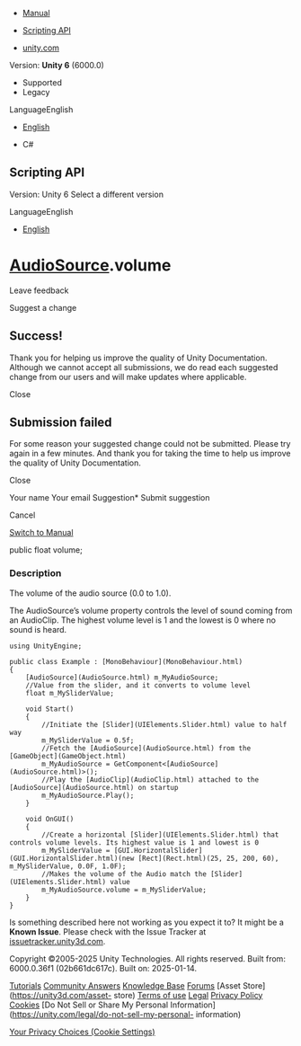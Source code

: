 [ ]()

  * [Manual](../Manual/index.html)
  * [Scripting API](../ScriptReference/index.html)

  * [unity.com](https://unity.com/)

Version: **Unity 6** (6000.0)

  * Supported
  * Legacy

LanguageEnglish

  * [English]()

  * C#

[ ](https://docs.unity3d.com)

## Scripting API

Version: Unity 6 Select a different version

LanguageEnglish

  * [English]()

#  [AudioSource](AudioSource.html).volume

Leave feedback

Suggest a change

## Success!

Thank you for helping us improve the quality of Unity Documentation. Although
we cannot accept all submissions, we do read each suggested change from our
users and will make updates where applicable.

Close

## Submission failed

For some reason your suggested change could not be submitted. Please <a>try
again</a> in a few minutes. And thank you for taking the time to help us
improve the quality of Unity Documentation.

Close

Your name Your email Suggestion* Submit suggestion

Cancel

[Switch to Manual](../Manual/class-AudioSource.html "Go to AudioSource
Component in the Manual")

public float volume;

### Description

The volume of the audio source (0.0 to 1.0).

The AudioSource’s volume property controls the level of sound coming from an
AudioClip. The highest volume level is 1 and the lowest is 0 where no sound is
heard.

    
    
    using UnityEngine;  
      
    public class Example : [MonoBehaviour](MonoBehaviour.html)
    {
        [AudioSource](AudioSource.html) m_MyAudioSource;
        //Value from the slider, and it converts to volume level
        float m_MySliderValue;  
      
        void Start()
        {
            //Initiate the [Slider](UIElements.Slider.html) value to half way
            m_MySliderValue = 0.5f;
            //Fetch the [AudioSource](AudioSource.html) from the [GameObject](GameObject.html)
            m_MyAudioSource = GetComponent<[AudioSource](AudioSource.html)>();
            //Play the [AudioClip](AudioClip.html) attached to the [AudioSource](AudioSource.html) on startup
            m_MyAudioSource.Play();
        }  
      
        void OnGUI()
        {
            //Create a horizontal [Slider](UIElements.Slider.html) that controls volume levels. Its highest value is 1 and lowest is 0
            m_MySliderValue = [GUI.HorizontalSlider](GUI.HorizontalSlider.html)(new [Rect](Rect.html)(25, 25, 200, 60), m_MySliderValue, 0.0F, 1.0F);
            //Makes the volume of the Audio match the [Slider](UIElements.Slider.html) value
            m_MyAudioSource.volume = m_MySliderValue;
        }
    }
    

Is something described here not working as you expect it to? It might be a
**Known Issue**. Please check with the Issue Tracker at
[issuetracker.unity3d.com](https://issuetracker.unity3d.com).

Copyright ©2005-2025 Unity Technologies. All rights reserved. Built from:
6000.0.36f1 (02b661dc617c). Built on: 2025-01-14.

[Tutorials](https://unity3d.com/learn) [Community
Answers](https://answers.unity3d.com) [Knowledge
Base](https://support.unity3d.com/hc/en-us)
[Forums](https://forum.unity3d.com) [Asset Store](https://unity3d.com/asset-
store) [Terms of use](https://docs.unity3d.com/Manual/TermsOfUse.html)
[Legal](https://unity.com/legal) [Privacy
Policy](https://unity.com/legal/privacy-policy)
[Cookies](https://unity.com/legal/cookie-policy) [Do Not Sell or Share My
Personal Information](https://unity.com/legal/do-not-sell-my-personal-
information)

[Your Privacy Choices (Cookie Settings)](javascript:void\(0\);)

